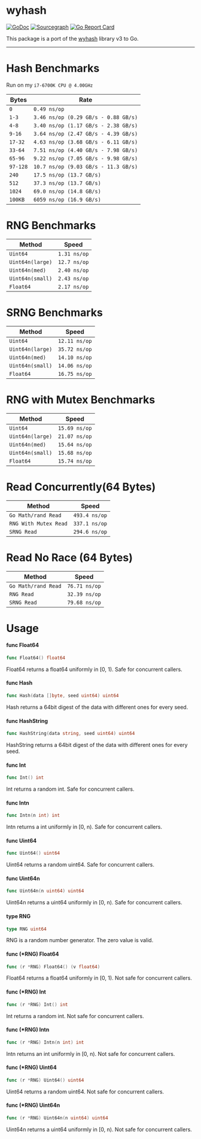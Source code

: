 
# wyhash
[![GoDoc](https://godoc.org/github.com/zeebo/wyhash?status.svg)](https://godoc.org/github.com/zeebo/wyhash)
[![Sourcegraph](https://sourcegraph.com/github.com/zeebo/wyhash/-/badge.svg)](https://sourcegraph.com/github.com/zeebo/wyhash?badge)
[![Go Report Card](https://goreportcard.com/badge/github.com/zeebo/wyhash)](https://goreportcard.com/report/github.com/zeebo/wyhash)

This package is a port of the [wyhash](https://github.com/wangyi-fudan/wyhash) library v3 to Go.

---

# Hash Benchmarks

Run on my `i7-6700K CPU @ 4.00GHz`

| Bytes     | Rate                                 |
|-----------|--------------------------------------|
|` 0 `      |` 0.49 ns/op `                        |
|` 1-3 `    |` 3.46 ns/op (0.29 GB/s - 0.88 GB/s) `|
|` 4-8 `    |` 3.40 ns/op (1.17 GB/s - 2.38 GB/s) `|
|` 9-16 `   |` 3.64 ns/op (2.47 GB/s - 4.39 GB/s) `|
|` 17-32 `  |` 4.63 ns/op (3.68 GB/s - 6.11 GB/s) `|
|` 33-64 `  |` 7.51 ns/op (4.40 GB/s - 7.98 GB/s) `|
|` 65-96 `  |` 9.22 ns/op (7.05 GB/s - 9.98 GB/s) `|
|` 97-128 ` |` 10.7 ns/op (9.03 GB/s - 11.3 GB/s) `|
|` 240 `    |` 17.5 ns/op (13.7 GB/s) `            |
|` 512 `    |` 37.3 ns/op (13.7 GB/s) `            |
|` 1024 `   |` 69.0 ns/op (14.8 GB/s) `            |
|` 100KB `  |` 6059 ns/op (16.9 GB/s) `            |

# RNG Benchmarks

| Method            | Speed         |
|-------------------|---------------|
|` Uint64 `         |` 1.31 ns/op ` |
|` Uint64n(large) ` |` 12.7 ns/op ` |
|` Uint64n(med) `   |` 2.40 ns/op ` |
|` Uint64n(small) ` |` 2.43 ns/op ` |
|` Float64 `        |` 2.17 ns/op ` |

# SRNG Benchmarks

| Method            | Speed         |
|-------------------|---------------|
|` Uint64 `         |` 12.11 ns/op ` |
|` Uint64n(large) ` |` 35.72 ns/op ` |
|` Uint64n(med) `   |` 14.10 ns/op ` |
|` Uint64n(small) ` |` 14.06 ns/op ` |
|` Float64 `        |` 16.75 ns/op ` |

# RNG with Mutex Benchmarks

| Method            | Speed         |
|-------------------|---------------|
|` Uint64 `         |` 15.69 ns/op ` |
|` Uint64n(large) ` |` 21.07 ns/op ` |
|` Uint64n(med) `   |` 15.64 ns/op ` |
|` Uint64n(small) ` |` 15.68 ns/op ` |
|` Float64 `        |` 15.74 ns/op ` |

# Read Concurrently(64 Bytes)
| Method            | Speed         |
|-------------------|---------------|
|` Go Math/rand Read `         |` 493.4 ns/op ` |
|` RNG With Mutex Read `       |` 337.1 ns/op ` |
|` SRNG Read `                 |` 294.6 ns/op ` |

# Read No Race (64 Bytes)
| Method            | Speed         |
|-------------------|---------------|
|` Go Math/rand Read `         |` 76.71 ns/op ` |
|` RNG Read `                  |` 32.39 ns/op ` |
|` SRNG Read `                 |` 79.68 ns/op ` |

# Usage

#### func  Float64

```go
func Float64() float64
```
Float64 returns a float64 uniformly in [0, 1). Safe for concurrent callers.

#### func  Hash

```go
func Hash(data []byte, seed uint64) uint64
```
Hash returns a 64bit digest of the data with different ones for every seed.

#### func  HashString

```go
func HashString(data string, seed uint64) uint64
```
HashString returns a 64bit digest of the data with different ones for every
seed.

#### func  Int

```go
func Int() int
```
Int returns a random int. Safe for concurrent callers.

#### func  Intn

```go
func Intn(n int) int
```
Intn returns a int uniformly in [0, n). Safe for concurrent callers.

#### func  Uint64

```go
func Uint64() uint64
```
Uint64 returns a random uint64. Safe for concurrent callers.

#### func  Uint64n

```go
func Uint64n(n uint64) uint64
```
Uint64n returns a uint64 uniformly in [0, n). Safe for concurrent callers.

#### type RNG

```go
type RNG uint64
```

RNG is a random number generator. The zero value is valid.

#### func (*RNG) Float64

```go
func (r *RNG) Float64() (v float64)
```
Float64 returns a float64 uniformly in [0, 1). Not safe for concurrent callers.

#### func (*RNG) Int

```go
func (r *RNG) Int() int
```
Int returns a random int. Not safe for concurrent callers.

#### func (*RNG) Intn

```go
func (r *RNG) Intn(n int) int
```
Intn returns an int uniformly in [0, n). Not safe for concurrent callers.

#### func (*RNG) Uint64

```go
func (r *RNG) Uint64() uint64
```
Uint64 returns a random uint64. Not safe for concurrent callers.

#### func (*RNG) Uint64n

```go
func (r *RNG) Uint64n(n uint64) uint64
```
Uint64n returns a uint64 uniformly in [0, n). Not safe for concurrent callers.

